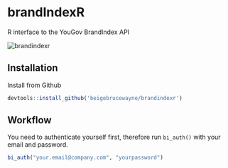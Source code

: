 # brandIndexR
R interface to the YouGov BrandIndex API

![brandindexr](https://i.imgur.com/1xMMvq1.png)

## Installation

Install from Github
```r
devtools::install_github('beigebrucewayne/brandindexr')
```

## Workflow

You need to authenticate yourself first, therefore run `bi_auth()` with your email and password.
```r
bi_auth("your.email@company.com", "yourpassword")
```
